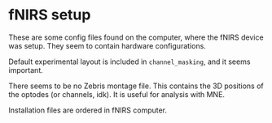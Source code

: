 # fNIRS setup

These are some config files found on the computer, where the fNIRS device was setup.
They seem to contain hardware configurations.

Default experimental layout is included in `channel_masking`, and it seems important.

There seems to be no Zebris montage file. This contains the 3D positions of the optodes (or channels, idk). It is useful for analysis with MNE.

Installation files are ordered in fNIRS computer.
